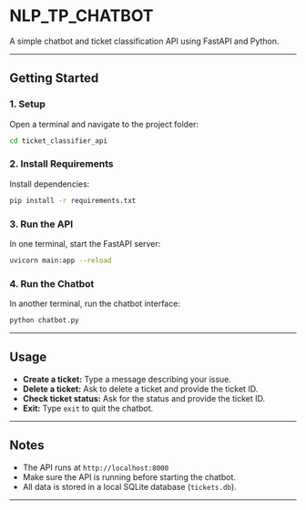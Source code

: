 # NLP_TP_CHATBOT

A simple chatbot and ticket classification API using FastAPI and Python.

---

## Getting Started

### 1. Setup

Open a terminal and navigate to the project folder:

```bash
cd ticket_classifier_api
```

### 2. Install Requirements

Install dependencies:

```bash
pip install -r requirements.txt
```

### 3. Run the API

In one terminal, start the FastAPI server:

```bash
uvicorn main:app --reload
```

### 4. Run the Chatbot

In another terminal, run the chatbot interface:

```bash
python chatbot.py
```

---

## Usage

- **Create a ticket:** Type a message describing your issue.
- **Delete a ticket:** Ask to delete a ticket and provide the ticket ID.
- **Check ticket status:** Ask for the status and provide the ticket ID.
- **Exit:** Type `exit` to quit the chatbot.

---

## Notes

- The API runs at `http://localhost:8000`
- Make sure the API is running before starting the chatbot.
- All data is stored in a local SQLite database (`tickets.db`).

---



